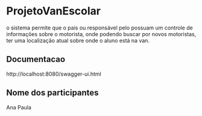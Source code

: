 # ProjetoVanEscolar

o sistema permite que o pais ou responsável pelo possuam um controle  de informações sobre o motorista,  onde podendo buscar por novos motoristas, ter uma localização atual sobre onde o aluno está na van.

## Documentacao

http://localhost:8080/swagger-ui.html

## Nome dos participantes

Ana Paula